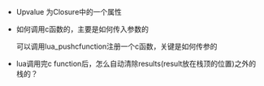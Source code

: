 - Upvalue 为Closure中的一个属性

- 如何调用c函数的，主要是如何传入参数的

  可以调用lua_pushcfunction注册一个c函数，关键是如何传参的

- lua调用完c function后，怎么自动清除results(result放在栈顶的位置)之外的栈的？